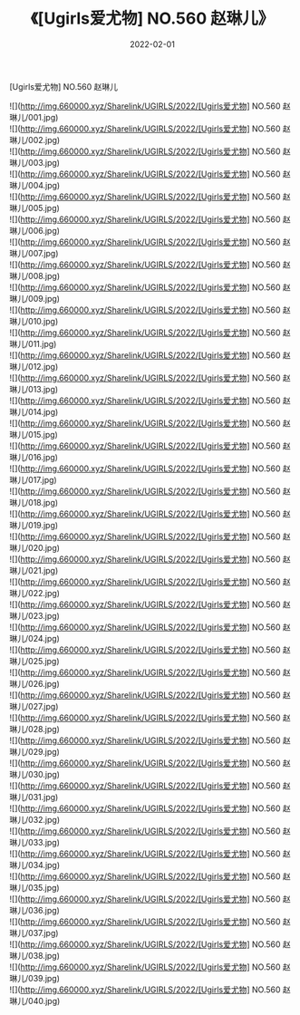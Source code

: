 ﻿---
layout: post
title:  《[Ugirls爱尤物] NO.560 赵琳儿》
date:   2022-02-01
img: http://img.660000.xyz/Sharelink/UGIRLS/2022/[Ugirls爱尤物] NO.560 赵琳儿/000.jpg
categories: [美女, 清纯, 唯美]
---

[Ugirls爱尤物] NO.560 赵琳儿

 ![](http://img.660000.xyz/Sharelink/UGIRLS/2022/[Ugirls爱尤物] NO.560 赵琳儿/001.jpg) <br>![](http://img.660000.xyz/Sharelink/UGIRLS/2022/[Ugirls爱尤物] NO.560 赵琳儿/002.jpg) <br>![](http://img.660000.xyz/Sharelink/UGIRLS/2022/[Ugirls爱尤物] NO.560 赵琳儿/003.jpg) <br>![](http://img.660000.xyz/Sharelink/UGIRLS/2022/[Ugirls爱尤物] NO.560 赵琳儿/004.jpg) <br>![](http://img.660000.xyz/Sharelink/UGIRLS/2022/[Ugirls爱尤物] NO.560 赵琳儿/005.jpg) <br>![](http://img.660000.xyz/Sharelink/UGIRLS/2022/[Ugirls爱尤物] NO.560 赵琳儿/006.jpg) <br>![](http://img.660000.xyz/Sharelink/UGIRLS/2022/[Ugirls爱尤物] NO.560 赵琳儿/007.jpg) <br>![](http://img.660000.xyz/Sharelink/UGIRLS/2022/[Ugirls爱尤物] NO.560 赵琳儿/008.jpg) <br>![](http://img.660000.xyz/Sharelink/UGIRLS/2022/[Ugirls爱尤物] NO.560 赵琳儿/009.jpg) <br>![](http://img.660000.xyz/Sharelink/UGIRLS/2022/[Ugirls爱尤物] NO.560 赵琳儿/010.jpg) <br>![](http://img.660000.xyz/Sharelink/UGIRLS/2022/[Ugirls爱尤物] NO.560 赵琳儿/011.jpg) <br>![](http://img.660000.xyz/Sharelink/UGIRLS/2022/[Ugirls爱尤物] NO.560 赵琳儿/012.jpg) <br>![](http://img.660000.xyz/Sharelink/UGIRLS/2022/[Ugirls爱尤物] NO.560 赵琳儿/013.jpg) <br>![](http://img.660000.xyz/Sharelink/UGIRLS/2022/[Ugirls爱尤物] NO.560 赵琳儿/014.jpg) <br>![](http://img.660000.xyz/Sharelink/UGIRLS/2022/[Ugirls爱尤物] NO.560 赵琳儿/015.jpg) <br>![](http://img.660000.xyz/Sharelink/UGIRLS/2022/[Ugirls爱尤物] NO.560 赵琳儿/016.jpg) <br>![](http://img.660000.xyz/Sharelink/UGIRLS/2022/[Ugirls爱尤物] NO.560 赵琳儿/017.jpg) <br>![](http://img.660000.xyz/Sharelink/UGIRLS/2022/[Ugirls爱尤物] NO.560 赵琳儿/018.jpg) <br>![](http://img.660000.xyz/Sharelink/UGIRLS/2022/[Ugirls爱尤物] NO.560 赵琳儿/019.jpg) <br>![](http://img.660000.xyz/Sharelink/UGIRLS/2022/[Ugirls爱尤物] NO.560 赵琳儿/020.jpg) <br>![](http://img.660000.xyz/Sharelink/UGIRLS/2022/[Ugirls爱尤物] NO.560 赵琳儿/021.jpg) <br>![](http://img.660000.xyz/Sharelink/UGIRLS/2022/[Ugirls爱尤物] NO.560 赵琳儿/022.jpg) <br>![](http://img.660000.xyz/Sharelink/UGIRLS/2022/[Ugirls爱尤物] NO.560 赵琳儿/023.jpg) <br>![](http://img.660000.xyz/Sharelink/UGIRLS/2022/[Ugirls爱尤物] NO.560 赵琳儿/024.jpg) <br>![](http://img.660000.xyz/Sharelink/UGIRLS/2022/[Ugirls爱尤物] NO.560 赵琳儿/025.jpg) <br>![](http://img.660000.xyz/Sharelink/UGIRLS/2022/[Ugirls爱尤物] NO.560 赵琳儿/026.jpg) <br>![](http://img.660000.xyz/Sharelink/UGIRLS/2022/[Ugirls爱尤物] NO.560 赵琳儿/027.jpg) <br>![](http://img.660000.xyz/Sharelink/UGIRLS/2022/[Ugirls爱尤物] NO.560 赵琳儿/028.jpg) <br>![](http://img.660000.xyz/Sharelink/UGIRLS/2022/[Ugirls爱尤物] NO.560 赵琳儿/029.jpg) <br>![](http://img.660000.xyz/Sharelink/UGIRLS/2022/[Ugirls爱尤物] NO.560 赵琳儿/030.jpg) <br>![](http://img.660000.xyz/Sharelink/UGIRLS/2022/[Ugirls爱尤物] NO.560 赵琳儿/031.jpg) <br>![](http://img.660000.xyz/Sharelink/UGIRLS/2022/[Ugirls爱尤物] NO.560 赵琳儿/032.jpg) <br>![](http://img.660000.xyz/Sharelink/UGIRLS/2022/[Ugirls爱尤物] NO.560 赵琳儿/033.jpg) <br>![](http://img.660000.xyz/Sharelink/UGIRLS/2022/[Ugirls爱尤物] NO.560 赵琳儿/034.jpg) <br>![](http://img.660000.xyz/Sharelink/UGIRLS/2022/[Ugirls爱尤物] NO.560 赵琳儿/035.jpg) <br>![](http://img.660000.xyz/Sharelink/UGIRLS/2022/[Ugirls爱尤物] NO.560 赵琳儿/036.jpg) <br>![](http://img.660000.xyz/Sharelink/UGIRLS/2022/[Ugirls爱尤物] NO.560 赵琳儿/037.jpg) <br>![](http://img.660000.xyz/Sharelink/UGIRLS/2022/[Ugirls爱尤物] NO.560 赵琳儿/038.jpg) <br>![](http://img.660000.xyz/Sharelink/UGIRLS/2022/[Ugirls爱尤物] NO.560 赵琳儿/039.jpg) <br>![](http://img.660000.xyz/Sharelink/UGIRLS/2022/[Ugirls爱尤物] NO.560 赵琳儿/040.jpg) <br>